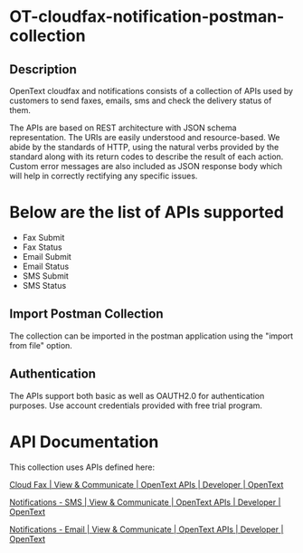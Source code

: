 # OT-cloudfax-notification-postman-collection
## Description
OpenText cloudfax and notifications consists of a collection of APIs used by customers to send faxes, emails, sms and check the delivery status of them.

The APIs are based on REST architecture with JSON schema representation. The URIs are easily understood and resource-based. We abide by the standards of HTTP, using the natural verbs provided by the standard along with its return codes to describe the result of each action.
Custom error messages are also included as JSON response body which will help in correctly rectifying any specific issues.

# Below are the list of APIs supported
- Fax Submit
- Fax Status
- Email Submit
- Email Status
- SMS Submit
- SMS Status

## Import Postman Collection
The collection can be imported in the postman application using the "import from file" option.

## Authentication
The APIs support both basic as well as OAUTH2.0 for authentication purposes.
Use account credentials provided with free trial program.

# API Documentation
This collection uses APIs defined here:

[Cloud Fax | View & Communicate | OpenText APIs | Developer | OpenText](https://developer.opentext.com/apis/69f18c6b-0b58-4509-8117-6bf022fd2e44/f8c65cb2-7a20-41d6-8279-f6cd499a0d12/99b857ce-b749-4061-bc63-8a077e3a0818)

[Notifications - SMS | View & Communicate | OpenText APIs | Developer | OpenText](https://developer.opentext.com/apis/69f18c6b-0b58-4509-8117-6bf022fd2e44/cfc5324d-b976-4749-a4fc-a06f413a1925/7f3fec7b-3cd6-40f0-a436-1ca61676f78f#section/SMS-replies)

[Notifications - Email | View & Communicate | OpenText APIs | Developer | OpenText](https://developer.opentext.com/apis/69f18c6b-0b58-4509-8117-6bf022fd2e44/cfc5324d-b976-4749-a4fc-a06f413a1925/81953d12-8428-4d94-9dde-06d1aca3ac92#section/Retry-mechanism-for-webhook)
